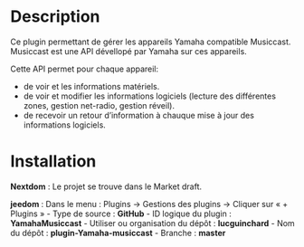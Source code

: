 # Description

Ce plugin permettant de gérer les appareils Yamaha compatible Musiccast.
Musiccast est une API dévellopé par Yamaha sur ces appareils.

Cette API permet pour chaque appareil:
 - de voir et les informations matériels.
 - de voir et modifier les informations logiciels (lecture des différentes zones, gestion net-radio, gestion réveil).
 - de recevoir un retour d’information à chauque mise à jour des informations logiciels.

# Installation

 **Nextdom** : Le projet se trouve dans le Market draft.

**jeedom** : Dans le menu : Plugins → Gestions des plugins → Cliquer sur « + Plugins »
    - Type de source :  **GitHub**
    - ID logique du plugin :  **YamahaMusiccast**
    - Utiliser ou organisation du dépôt :  **lucguinchard**
    - Nom du dépôt :  **plugin-Yamaha-musiccast**
    - Branche :  **master**